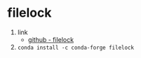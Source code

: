 # filelock

1. link
   * [github - filelock](https://github.com/benediktschmitt/py-filelock)
2. `conda install -c conda-forge filelock`
